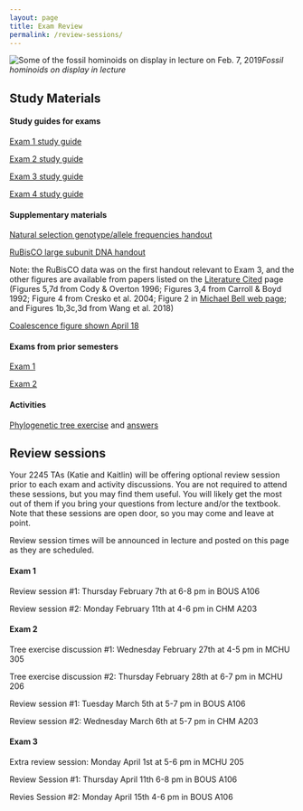 ```yaml
---
layout: page
title: Exam Review
permalink: /review-sessions/
---
```

![Some of the fossil hominoids on display in lecture on Feb. 7, 2019](../assets/img/hominoids-banner.png)_Fossil hominoids on display in lecture_

## Study Materials
#### Study guides for exams

[Exam 1 study guide](../assets/pdf/Study_Guide_exam_1_2019_final.pdf)

[Exam 2 study guide](../assets/pdf/Study_Guide_Exam_2_2019_final.pdf)

[Exam 3 study guide](../assets/pdf/Study_Guide_Exam_3_2019.pdf)

[Exam 4 study guide](../assets/pdf/Study_Guide_Exam_4_2019.pdf)

#### Supplementary materials

[Natural selection genotype/allele frequencies handout](../assets/pdf/natural-selection-handout.pdf)

[RuBisCO large subunit DNA handout](../assets/pdf/rbcL.pdf)

Note: the RuBisCO data was on the first handout relevant to Exam 3, and the other figures are available from 
papers listed on the [Literature Cited](/literature-cited/) page 
(Figures 5,7d from Cody & Overton 1996; 
Figures 3,4 from Carroll & Boyd 1992; 
Figure 4 from Cresko et al. 2004; 
Figure 2 in [Michael Bell web page](http://life.bio.sunysb.edu/ee/belllab/loberg.html); 
and Figures 1b,3c,3d from Wang et al. 2018)

[Coalescence figure shown April 18](../assets/pdf/coalescence.pdf)

#### Exams from prior semesters

[Exam 1](../assets/pdf/Exam_1_S_2017.pdf)

[Exam 2](../assets/pdf/Exam_2_S_2017.pdf)

#### Activities
[Phylogenetic tree exercise](../assets/pdf/Tree_Exercise_EEB_2245_S19.pdf)
and [answers](../assets/pdf/TreeExerciseAnswers2_S19.pdf)


## Review sessions

Your 2245 TAs (Katie and Kaitlin) will be offering optional review session prior to each exam and activity discussions. You are not required to attend these sessions, but you may find them useful. You will likely get the most out of them if you bring your questions from lecture and/or the textbook. Note that these sessions are open door, so you may come and leave at point.

Review session times will be announced in lecture and posted on this page as they are scheduled.

#### Exam 1
Review session #1: Thursday February 7th at 6-8 pm in BOUS A106

Review session #2: Monday February 11th at 4-6 pm in CHM A203

#### Exam 2

Tree exercise discussion #1: Wednesday February 27th at 4-5 pm in MCHU 305

Tree exercise discussion #2: Thursday February 28th at 6-7 pm in MCHU 206

Review session #1: Tuesday March 5th at 5-7 pm in BOUS A106

Review session #2: Wednesday March 6th at 5-7 pm in CHM A203

#### Exam 3

Extra review session: Monday April 1st at 5-6 pm in MCHU 205

Review Session #1: Thursday April 11th 6-8 pm in BOUS A106

Revies Session #2: Monday April 15th 4-6 pm in BOUS A106

